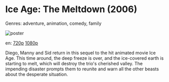 # Ice Age: The Meltdown (2006)

Genres: adventure, animation, comedy, family

![poster](http://image.tmdb.org/t/p/w500/isRuztu5Ch7FJdtSBLcG8QSOpEI.jpg)

en:
  [720p](magnet:?xt=urn:btih:B1F2D2B9C009A559373B1EE90C5EF6BB787C0308&tr=udp://glotorrents.pw:6969/announce&tr=udp://tracker.opentrackr.org:1337/announce&tr=udp://torrent.gresille.org:80/announce&tr=udp://tracker.openbittorrent.com:80&tr=udp://tracker.coppersurfer.tk:6969&tr=udp://tracker.leechers-paradise.org:6969&tr=udp://p4p.arenabg.ch:1337&tr=udp://tracker.internetwarriors.net:1337)
  [1080p](magnet:?xt=urn:btih:D90078EADE11CDE424F62B1531859D5607806E56&tr=udp://glotorrents.pw:6969/announce&tr=udp://tracker.opentrackr.org:1337/announce&tr=udp://torrent.gresille.org:80/announce&tr=udp://tracker.openbittorrent.com:80&tr=udp://tracker.coppersurfer.tk:6969&tr=udp://tracker.leechers-paradise.org:6969&tr=udp://p4p.arenabg.ch:1337&tr=udp://tracker.internetwarriors.net:1337)
  


Diego, Manny and Sid return in this sequel to the hit animated movie Ice Age. This time around, the deep freeze is over, and the ice-covered earth is starting to melt, which will destroy the trio's cherished valley. The impending disaster prompts them to reunite and warn all the other beasts about the desperate situation.